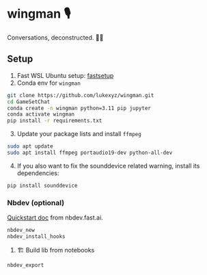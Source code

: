 # wingman 🎙️
 Conversations, deconstructed. 📝🔬

## Setup
1. Fast WSL Ubuntu setup: [fastsetup](https://github.com/AnswerDotAI/fastsetup)
2. Conda env for `wingman`
```bash
git clone https://github.com/lukexyz/wingman.git
cd GameSetChat
conda create -n wingman python=3.11 pip jupyter
conda activate wingman
pip install -r requirements.txt
```
3. Update your package lists and install `ffmpeg`
```bash
sudo apt update
sudo apt install ffmpeg portaudio19-dev python-all-dev
```
4. If you also want to fix the sounddevice related warning, install its dependencies:
```bashsudo apt install libportaudio2 libasound-dev
pip install sounddevice
```
### Nbdev (optional)  
[Quickstart doc](https://nbdev.fast.ai/tutorials/tutorial.html) from nbdev.fast.ai.
```bash
nbdev_new
nbdev_install_hooks 
```
1. 🏗️ Build lib from notebooks  
```bash
nbdev_export
```
